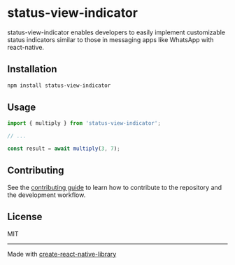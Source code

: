 # status-view-indicator

status-view-indicator enables developers to easily implement customizable status indicators similar to those in messaging apps like WhatsApp with react-native.

## Installation

```sh
npm install status-view-indicator
```

## Usage

```js
import { multiply } from 'status-view-indicator';

// ...

const result = await multiply(3, 7);
```

## Contributing

See the [contributing guide](CONTRIBUTING.md) to learn how to contribute to the repository and the development workflow.

## License

MIT

---

Made with [create-react-native-library](https://github.com/callstack/react-native-builder-bob)
